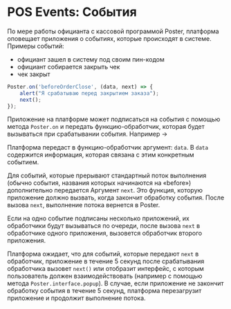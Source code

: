 # POS Events: События

По мере работы официанта с кассовой программой Poster, платформа оповещает приложения о событиях, которые происходят в системе. 
Примеры событий:

* официант зашел в систему под своим пин-кодом
* официант собирается закрыть чек
* чек закрыт

```javascript
Poster.on('beforeOrderClose', (data, next) => {
	alert("Я срабатываю перед закрытием заказа");
	next();
});
```

Приложение на платформе может подписаться на события с помощью метода `Poster.on` и передать функцию-обработчик, которая будет вызываться при срабатывании события. 
Например →

Платформа передаст в функцию-обработчик аргумент: `data`. 
В `data` содержится информация, которая связана с этим конкретным событием.

Для событий, которые прерывают стандартный поток выполнения (обычно события, названия которых начинаются на «before») дополнительно передается Аргумент `next`. 
Это функция, которую приложение должно вызвать, когда закончит обработку события. После вызова `next`, выполнение потока вернется в Poster.

Если на одно событие подписаны несколько приложений, их обработчики будут вызываться по очереди, после вызова `next` в обработчике одного приложения, вызовется обработчик второго приложения.

Платформа ожидает, что для событий, которые передают `next` в обработчик, приложение в течение 5 секунд после срабатывания обработчика вызовет `next()` или отобразит интерфейс, с которым пользователь должен взаимодействовать (например с помощью метода `Poster.interface.popup`). 
В случае, если приложение не закончит обработку события в течение 5 секунд, платформа перезагрузит приложение и продолжит выполнение потока.
